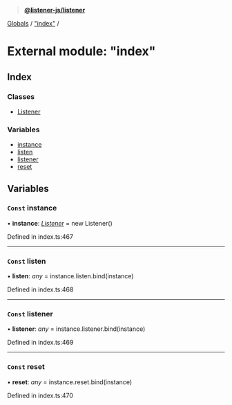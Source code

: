 > **[@listener-js/listener](../README.md)**

[Globals](../globals.md) / ["index"](_index_.md) /

# External module: "index"

## Index

### Classes

* [Listener](../classes/_index_.listener.md)

### Variables

* [instance](_index_.md#const-instance)
* [listen](_index_.md#const-listen)
* [listener](_index_.md#const-listener)
* [reset](_index_.md#const-reset)

## Variables

### `Const` instance

• **instance**: *[Listener](../classes/_index_.listener.md)* =  new Listener()

Defined in index.ts:467

___

### `Const` listen

• **listen**: *any* =  instance.listen.bind(instance)

Defined in index.ts:468

___

### `Const` listener

• **listener**: *any* =  instance.listener.bind(instance)

Defined in index.ts:469

___

### `Const` reset

• **reset**: *any* =  instance.reset.bind(instance)

Defined in index.ts:470
